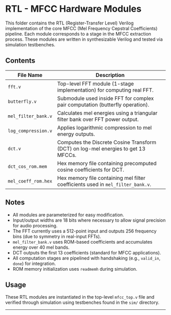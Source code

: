 # RTL - MFCC Hardware Modules

This folder contains the RTL (Register-Transfer Level) Verilog implementation of the core MFCC (Mel Frequency Cepstral Coefficients) pipeline. Each module corresponds to a stage in the MFCC extraction process. These modules are written in synthesizable Verilog and tested via simulation testbenches.

## Contents

| File Name              | Description                                                                       |
|------------------------|-----------------------------------------------------------------------------------|
| `fft.v`                | Top-level FFT module (1-stage implementation) for computing real FFT.             |
| `butterfly.v`          | Submodule used inside FFT for complex pair computation (butterfly operation).     |
| `mel_filter_bank.v`    | Calculates mel energies using a triangular filter bank over FFT power output.     |
| `log_compression.v`    | Applies logarithmic compression to mel energy outputs.                            |
| `dct.v`                | Computes the Discrete Cosine Transform (DCT) on log-mel energies to get 13 MFCCs. |
| `dct_cos_rom.mem`      | Hex memory file containing precomputed cosine coefficients for DCT.               |
| `mel_coeff_rom.hex`    | Hex memory file containing mel filter coefficients used in `mel_filter_bank.v`.   |

## Notes

- All modules are parameterized for easy modification.
- Input/output widths are 18 bits where necessary to allow signal precision for audio processing.
- The FFT currently uses a 512-point input and outputs 256 frequency bins (due to symmetry in real-input FFTs).
- `mel_filter_bank.v` uses ROM-based coefficients and accumulates energy over 40 mel bands.
- DCT outputs the first 13 coefficients (standard for MFCC applications).
- All computation stages are pipelined with handshaking (e.g., `valid_in`, `done`) for integration.
- ROM memory initialization uses `readmemh` during simulation.

## Usage

These RTL modules are instantiated in the top-level `mfcc_top.v` file and verified through simulation using testbenches found in the `sim/` directory.

---
